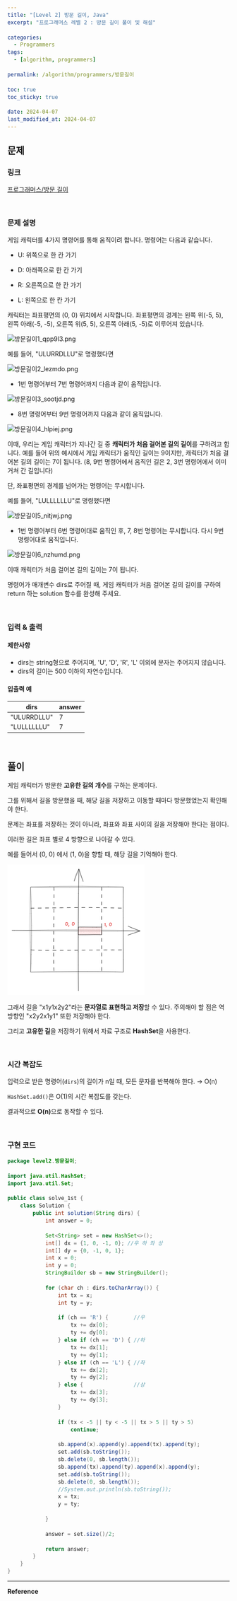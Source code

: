 ```yaml
---
title: "[Level 2] 방문 길이, Java"
excerpt: "프로그래머스 레벨 2 : 방문 길이 풀이 및 해설"

categories:
  - Programmers
tags:
  - [algorithm, programmers]

permalink: /algorithm/programmers/방문길이

toc: true
toc_sticky: true

date: 2024-04-07
last_modified_at: 2024-04-07
---
```


## 문제

### 링크

[프로그래머스/방문 길이](https://school.programmers.co.kr/learn/courses/30/lessons/49994)

<br>

### 문제 설명

게임 캐릭터를 4가지 명령어를 통해 움직이려 합니다. 명령어는 다음과 같습니다.

- U: 위쪽으로 한 칸 가기

- D: 아래쪽으로 한 칸 가기

- R: 오른쪽으로 한 칸 가기

- L: 왼쪽으로 한 칸 가기


캐릭터는 좌표평면의 (0, 0) 위치에서 시작합니다. 좌표평면의 경계는 왼쪽 위(-5, 5), 왼쪽 아래(-5, -5), 오른쪽 위(5, 5), 오른쪽 아래(5, -5)로 이루어져 있습니다.

![방문길이1_qpp9l3.png](https://grepp-programmers.s3.ap-northeast-2.amazonaws.com/files/production/ace0e7bc-9092-4b95-9bfb-3a55a2aa780e/%E1%84%87%E1%85%A1%E1%86%BC%E1%84%86%E1%85%AE%E1%86%AB%E1%84%80%E1%85%B5%E1%86%AF%E1%84%8B%E1%85%B51_qpp9l3.png)

예를 들어, "ULURRDLLU"로 명령했다면

![방문길이2_lezmdo.png](https://grepp-programmers.s3.ap-northeast-2.amazonaws.com/files/production/668c7458-e184-472d-9d32-f5d2acca759a/%E1%84%87%E1%85%A1%E1%86%BC%E1%84%86%E1%85%AE%E1%86%AB%E1%84%80%E1%85%B5%E1%86%AF%E1%84%8B%E1%85%B52_lezmdo.png)

- 1번 명령어부터 7번 명령어까지 다음과 같이 움직입니다.

![방문길이3_sootjd.png](https://grepp-programmers.s3.ap-northeast-2.amazonaws.com/files/production/08558e36-d667-4160-bfec-b754c78a7d85/%E1%84%87%E1%85%A1%E1%86%BC%E1%84%86%E1%85%AE%E1%86%AB%E1%84%80%E1%85%B5%E1%86%AF%E1%84%8B%E1%85%B53_sootjd.png)

- 8번 명령어부터 9번 명령어까지 다음과 같이 움직입니다.

![방문길이4_hlpiej.png](https://grepp-programmers.s3.ap-northeast-2.amazonaws.com/files/production/a52af28e-5835-438b-9f40-5467ebf9bf03/%E1%84%87%E1%85%A1%E1%86%BC%E1%84%86%E1%85%AE%E1%86%AB%E1%84%80%E1%85%B5%E1%86%AF%E1%84%8B%E1%85%B54_hlpiej.png)

이때, 우리는 게임 캐릭터가 지나간 길 중 **캐릭터가 처음 걸어본 길의 길이**를 구하려고 합니다. 예를 들어 위의 예시에서 게임 캐릭터가 움직인 길이는 9이지만, 캐릭터가 처음 걸어본 길의 길이는 7이 됩니다. (8, 9번 명령어에서 움직인 길은 2, 3번 명령어에서 이미 거쳐 간 길입니다)

단, 좌표평면의 경계를 넘어가는 명령어는 무시합니다.

예를 들어, "LULLLLLLU"로 명령했다면

![방문길이5_nitjwj.png](https://grepp-programmers.s3.ap-northeast-2.amazonaws.com/files/production/f631f005-f8de-4392-a76c-a9ef64b6de08/%E1%84%87%E1%85%A1%E1%86%BC%E1%84%86%E1%85%AE%E1%86%AB%E1%84%80%E1%85%B5%E1%86%AF%E1%84%8B%E1%85%B55_nitjwj.png)

- 1번 명령어부터 6번 명령어대로 움직인 후, 7, 8번 명령어는 무시합니다. 다시 9번 명령어대로 움직입니다.

![방문길이6_nzhumd.png](https://grepp-programmers.s3.ap-northeast-2.amazonaws.com/files/production/35e62f0a-43c6-4142-bec6-6d28fbc57216/%E1%84%87%E1%85%A1%E1%86%BC%E1%84%86%E1%85%AE%E1%86%AB%E1%84%80%E1%85%B5%E1%86%AF%E1%84%8B%E1%85%B56_nzhumd.png)

이때 캐릭터가 처음 걸어본 길의 길이는 7이 됩니다.

명령어가 매개변수 dirs로 주어질 때, 게임 캐릭터가 처음 걸어본 길의 길이를 구하여 return 하는 solution 함수를 완성해 주세요.

<br>

### 입력 & 출력

#### 제한사항

- dirs는 string형으로 주어지며, 'U', 'D', 'R', 'L' 이외에 문자는 주어지지 않습니다.
- dirs의 길이는 500 이하의 자연수입니다.

#### 입출력 예

|dirs|answer|
|---|---|
|"ULURRDLLU"|7|
|"LULLLLLLU"|7|

<br>

## 풀이

게임 캐릭터가 방문한 <b>고유한 길의 개수</b>를 구하는 문제이다.

그를 위해서 길을 방문했을 때, 해당 길을 저장하고 이동할 때마다 방문했었는지 확인해야 한다.

문제는 좌표를 저장하는 것이 아니라, 좌표와 좌표 사이의 길을 저장해야 한다는 점이다.

이러한 길은 좌표 별로 4 방향으로 나아갈 수 있다.

예를 들어서 (0, 0) 에서 (1, 0)을 향할 때, 해당 길을 기억해야 한다.

![방문길이-01.png](/assets/images/posts_img/algorithm-programmers/방문길이-01.png)

그래서 길을 "x1y1x2y2"라는 <b>문자열로 표현하고 저장</b>할 수 있다.
주의해야 할 점은 역방향인 "x2y2x1y1" 또한 저장해야 한다.

그리고 <b>고유한 길</b>을 저장하기 위해서 자료 구조로 <b>HashSet</b>을 사용한다.

<br>

### 시간 복잡도

입력으로 받은 명령어(`dirs`)의 길이가 n일 때, 모든 문자를 반복해야 한다. &rarr; O(n)

`HashSet.add()`은 O(1)의 시간 복잡도를 갖는다.

결과적으로 <b>O(n)</b>으로 동작할 수 있다.

<br>

### 구현 코드

```java
package level2.방문길이;

import java.util.HashSet;
import java.util.Set;

public class solve_1st {
    class Solution {
        public int solution(String dirs) {
            int answer = 0;

            Set<String> set = new HashSet<>();
            int[] dx = {1, 0, -1, 0}; //우 하 좌 상
            int[] dy = {0, -1, 0, 1};
            int x = 0;
            int y = 0;
            StringBuilder sb = new StringBuilder();

            for (char ch : dirs.toCharArray()) {
                int tx = x;
                int ty = y;

                if (ch == 'R') {        //우
                    tx += dx[0];
                    ty += dy[0];
                } else if (ch == 'D') { //하
                    tx += dx[1];
                    ty += dy[1];
                } else if (ch == 'L') { //좌
                    tx += dx[2];
                    ty += dy[2];
                } else {                //상
                    tx += dx[3];
                    ty += dy[3];
                }

                if (tx < -5 || ty < -5 || tx > 5 || ty > 5)
                    continue;

                sb.append(x).append(y).append(tx).append(ty);
                set.add(sb.toString());
                sb.delete(0, sb.length());
                sb.append(tx).append(ty).append(x).append(y);
                set.add(sb.toString());
                sb.delete(0, sb.length());
                //System.out.println(sb.toString());
                x = tx;
                y = ty;

            }

            answer = set.size()/2;

            return answer;
        }
    }
}
```



<hr>
<b>Reference</b>  
